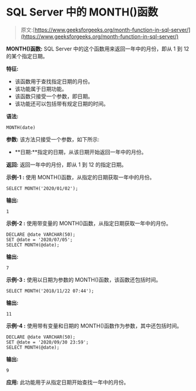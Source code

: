 # SQL Server 中的 MONTH()函数

> 原文:[https://www.geeksforgeeks.org/month-function-in-sql-server/](https://www.geeksforgeeks.org/month-function-in-sql-server/)

**MONTH()函数:**
SQL Server 中的这个函数用来返回一年中的月份，即从 1 到 12 的某个指定日期。

**特征:**

*   该函数用于查找指定日期的月份。
*   该功能属于日期功能。
*   该函数只接受一个参数，即日期。
*   该功能还可以包括带有规定日期的时间。

**语法:**

```
MONTH(date)
```

**参数:**
该方法只接受一个参数，如下所示:

*   **日期:**指定的日期，从该日期开始返回一年中的月份。

**返回:**
返回一年中的月份，即从 1 到 12 的指定日期。

**示例-1 :**
使用 MONTH()函数，从指定的日期获取一年中的月份。

```
SELECT MONTH('2020/01/02');
```

**输出:**

```
1
```

**示例-2 :**
使用带变量的 MONTH()函数，从指定日期获取一年中的月份。

```
DECLARE @date VARCHAR(50);
SET @date = '2020/07/05';
SELECT MONTH(@date);
```

**输出:**

```
7
```

**示例-3 :**
使用以日期为参数的 MONTH()函数，该函数还包括时间。

```
SELECT MONTH('2018/11/22 07:44');
```

**输出:**

```
11
```

**示例-4 :**
使用带有变量和日期的 MONTH()函数作为参数，其中还包括时间。

```
DECLARE @date VARCHAR(50);
SET @date = '2020/09/30 23:59';
SELECT MONTH(@date);

```

**输出:**

```
9
```

**应用:**
此功能用于从指定日期开始查找一年中的月份。